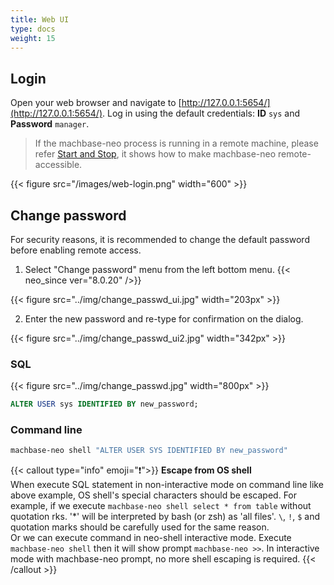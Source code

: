 ```yaml
---
title: Web UI
type: docs
weight: 15
---
```


## Login

Open your web browser and navigate to [http://127.0.0.1:5654/](http://127.0.0.1:5654/). Log in using the default credentials: **ID** `sys` and **Password** `manager`.

> If the machbase-neo process is running in a remote machine, please refer [Start and Stop](../start-stop), it shows how to make machbase-neo remote-accessible.

{{< figure src="/images/web-login.png" width="600" >}}

## Change password

For security reasons, it is recommended to change the default password before enabling remote access.

1. Select "Change password" menu from the left bottom menu. {{< neo_since ver="8.0.20" />}}

{{< figure src="../img/change_passwd_ui.jpg" width="203px" >}}

2. Enter the new password and re-type for confirmation on the dialog.

{{< figure src="../img/change_passwd_ui2.jpg" width="342px" >}}

### SQL

{{< figure src="../img/change_passwd.jpg" width="800px" >}}

```sql
ALTER USER sys IDENTIFIED BY new_password;
```

### Command line

```sh
machbase-neo shell "ALTER USER SYS IDENTIFIED BY new_password"
```

{{< callout type="info" emoji="❗️">}}
**Escape from OS shell**<br/>
When execute SQL statement in non-interactive mode on command line like above example,
OS shell's special characters should be escaped.
For example, if we execute `machbase-neo shell select * from table` without quotation rks.
'*' will be interpreted by bash (or zsh) as 'all files'.
`\`, `!`, `$` and quotation marks should be carefully used for the same reason.
<br/>
Or we can execute command in neo-shell interactive mode.
Execute `machbase-neo shell` then it will show prompt `machbase-neo >>`.
In interactive mode with machbase-neo prompt, no more shell escaping is required.
{{< /callout >}}
